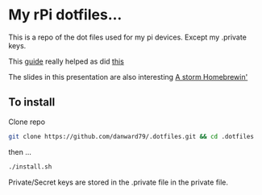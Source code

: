 # My rPi dotfiles...

This is a repo of the dot files used for my pi devices. Except my .private keys.

This [guide](https://dotfiles.github.io) really helped as did [this](https://medium.com/@webprolific/getting-started-with-dotfiles-43c3602fd789#.qmgph96y5)

The slides in this presentation are also interesting [A storm Homebrewin'](https://speakerdeck.com/anahkiasen/a-storm-homebrewin)

## To install
Clone repo
``` bash
git clone https://github.com/danward79/.dotfiles.git && cd .dotfiles
```
then ...
``` bash
./install.sh
```

Private/Secret keys are stored in the .private file in the private file. 
